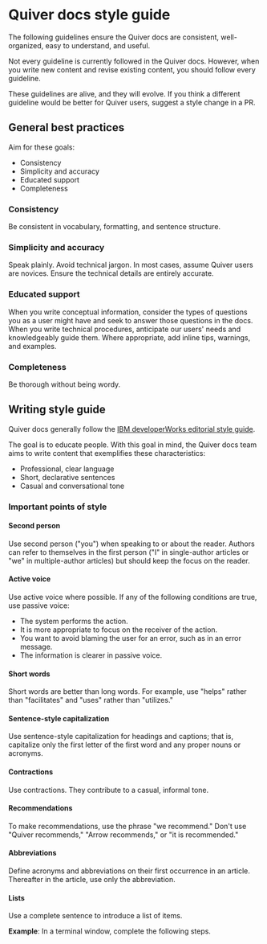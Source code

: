 # Quiver docs style guide

The following guidelines ensure the Quiver docs are consistent, well-organized, easy to understand, and useful.

Not every guideline is currently followed in the Quiver docs. However, when you write new content and revise existing content, you should follow every guideline.

These guidelines are alive, and they will evolve. If you think a different guideline would be better for Quiver users, suggest a style change in a PR.

## General best practices

Aim for these goals:

* Consistency
* Simplicity and accuracy
* Educated support
* Completeness

### Consistency

Be consistent in vocabulary, formatting, and sentence structure.

### Simplicity and accuracy

Speak plainly. Avoid technical jargon. In most cases, assume Quiver users are novices. Ensure the technical details are entirely accurate.

### Educated support

When you write conceptual information, consider the types of questions you as a user might have and seek to answer those questions in the docs. When you write technical procedures, anticipate our users' needs and knowledgeably guide them. Where appropriate, add inline tips, warnings, and examples.

### Completeness

Be thorough without being wordy.

## Writing style guide

Quiver docs generally follow the [IBM developerWorks editorial style guide](https://www.ibm.com/developerworks/library/styleguidelines/).

The goal is to educate people. With this goal in mind, the Quiver docs team aims to write content that exemplifies these characteristics:

* Professional, clear language
* Short, declarative sentences
* Casual and conversational tone

### Important points of style

#### Second person

Use second person ("you") when speaking to or about the reader. Authors can refer to themselves in the first person ("I" in single-author articles or "we" in multiple-author articles) but should keep the focus on the reader.

#### Active voice

Use active voice where possible. If any of the following conditions are true, use passive voice:

* The system performs the action.
* It is more appropriate to focus on the receiver of the action.
* You want to avoid blaming the user for an error, such as in an error message.
* The information is clearer in passive voice.

#### Short words

Short words are better than long words. For example, use "helps" rather than "facilitates" and "uses" rather than "utilizes."

#### Sentence-style capitalization

Use sentence-style capitalization for headings and captions; that is, capitalize only the first letter of the first word and any proper nouns or acronyms.

#### Contractions

Use contractions. They contribute to a casual, informal tone.

#### Recommendations

To make recommendations, use the phrase "we recommend." Don't use "Quiver recommends," "Arrow recommends," or "it is recommended."

#### Abbreviations

Define acronyms and abbreviations on their first occurrence in an article. Thereafter in the article, use only the abbreviation.

#### Lists

Use a complete sentence to introduce a list of items.

**Example**: In a terminal window, complete the following steps. 
